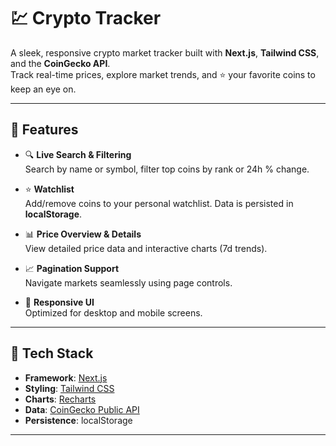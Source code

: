 # 💹 Crypto Tracker

A sleek, responsive crypto market tracker built with **Next.js**, **Tailwind CSS**, and the **CoinGecko API**.  
Track real-time prices, explore market trends, and ⭐ your favorite coins to keep an eye on.

---

## 🚀 Features

- 🔍 **Live Search & Filtering**  
  Search by name or symbol, filter top coins by rank or 24h % change.

- ⭐ **Watchlist**  
  Add/remove coins to your personal watchlist. Data is persisted in **localStorage**.

- 📊 **Price Overview & Details**  
  View detailed price data and interactive charts (7d trends).

- 📈 **Pagination Support**  
  Navigate markets seamlessly using page controls.

- 📱 **Responsive UI**  
  Optimized for desktop and mobile screens.

---

## 🧪 Tech Stack

- **Framework**: [Next.js](https://nextjs.org/)
- **Styling**: [Tailwind CSS](https://tailwindcss.com/)
- **Charts**: [Recharts](https://recharts.org/)
- **Data**: [CoinGecko Public API](https://www.coingecko.com/en/api)
- **Persistence**: localStorage

---

